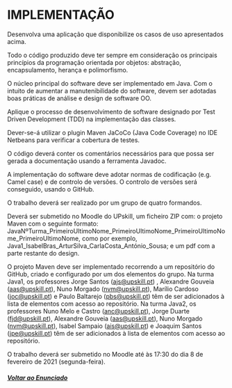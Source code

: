 # IMPLEMENTAÇÃO

Desenvolva uma aplicação que disponibilize os casos de uso apresentados acima.

Todo o código produzido deve ter sempre em consideração os principais princípios da programação orientada por objetos: abstração, encapsulamento, herança e polimorfismo.

O núcleo principal do software deve ser implementado em Java. Com o intuito de aumentar a manutenibilidade do software, devem ser adotadas boas práticas de análise e design de software OO.

Aplique o processo de desenvolvimento de software designado por Test Driven Development (TDD) na implementação das classes.

Dever-se-á utilizar o plugin Maven JaCoCo (Java Code Coverage) no IDE Netbeans para verificar a cobertura de testes.

O código deverá conter os comentários necessários para que possa ser gerada a documentação usando a ferramenta Javadoc.

A implementação do software deve adotar normas de codificação (e.g. Camel case) e de controlo de versões. O controlo de versões será conseguido, usando o GitHub.

O trabalho deverá ser realizado por um grupo de quatro formandos.

Deverá ser submetido no Moodle do UPskill, um ficheiro ZIP com: o projeto Maven com o seguinte formato: JavaNºTurma_PrimeiroUltimoNome_PrimeiroUltimoNome_PrimeiroUltimoNome_PrimeiroUltimoNome, como por exemplo, Java1_IsabelBras_ArturSilva_CarlaCosta_António_Sousa; e um pdf com a parte restante do design.

O projeto Maven deve ser implementado recorrendo a um repositório do GitHub, criado e configurado por um dos elementos do grupo. Na turma Java1, os professores Jorge Santos (ajs@upskill.pt) , Alexandre Gouveia (aas@upskill.pt), Nuno Morgado (nvm@upskill.pt), Marílio Cardoso (joc@upskill.pt) e Paulo Baltarejo (pbs@upskill.pt) têm de ser adicionados à lista de elementos com acesso ao repositório. Na turma Java2, os professores Nuno Melo e Castro (anc@upskill.pt), Jorge Duarte (fjd@upskill.pt), Alexandre Gouveia (aas@upskill.pt), Nuno Morgado (nvm@upskill.pt), Isabel Sampaio (ais@upskill.pt) e Joaquim Santos (jpe@upskill.pt) têm de ser adicionados à lista de elementos com acesso ao repositório.

O trabalho deverá ser submetido no Moodle até às 17:30 do dia 8 de fevereiro de 2021 (segunda-feira).

##### [Voltar ao Enunciado](https://github.com/blestonbandeiraUPSKILL/upskill_java1_labprg_grupo2/blob/main/Documenta%C3%A7%C3%A3o/Sprint%202/Enunciado/Enunciado.md)
